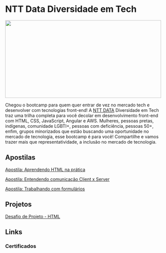 # NTT Data Diversidade em Tech

<img src="https://media4.giphy.com/media/6XX4V0O8a0xdS/giphy.gif" width="500" height="250" />

Chegou o bootcamp para quem quer entrar de vez no mercado tech e desenvolver com tecnologias front-end! 
A [NTT DATA](https://services.global.ntt/) Diversidade em Tech traz uma trilha completa para você decolar em desenvolvimento front-end com HTML, CSS, JavaScript, Angular e AWS. Mulheres, pessoas pretas, indígenas, comunidade LGBTI+, pessoas com deficiência, pessoas 50+, enfim, grupos minorizados que estão buscando uma oportunidade no mercado de tecnologia, esse bootcamp é para você! Compartilhe e vamos trazer mais que representatividade, a inclusão no mercado de tecnologia.

<!-- https://web.dio.me/track/38a27e68-67ae-444d-9110-1056e605237d -->

## Apostilas

[Apostila: Aprendendo HTML na prática](https://github.com/claudiadejesusdantas/NTTDataDiversidadeEmTech/blob/main/%5BCurso%5D%20HTML%20na%20pr%C3%A1tica.pdf)

[Apostila: Entendendo comunicação Client x Server](https://github.com/claudiadejesusdantas/NTTDataDiversidadeEmTech/blob/main/%5BDio%5D%20Entendendo%20Comunica%C3%A7%C3%A3o%20Client%20x%20Server.pdf)

[Apostila: Trabalhando com formulários](https://github.com/claudiadejesusdantas/NTTDataDiversidadeEmTech/blob/main/Apostilas/TrabalhandoComFormul%C3%A1rios.pdf)

## Projetos
[Desafio de Projeto - HTML](https://github.com/claudiadejesusdantas/NTTDataDiversidadeEmTech/tree/main/DesafioDeProjeto__HTML)
[]()

## Links

### Certificados

